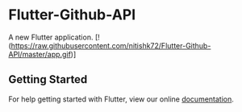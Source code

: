 # Flutter-Github-API

A new Flutter application.
[!(https://raw.githubusercontent.com/nitishk72/Flutter-Github-API/master/app.gif)]

## Getting Started

For help getting started with Flutter, view our online
[documentation](https://flutter.io/).
